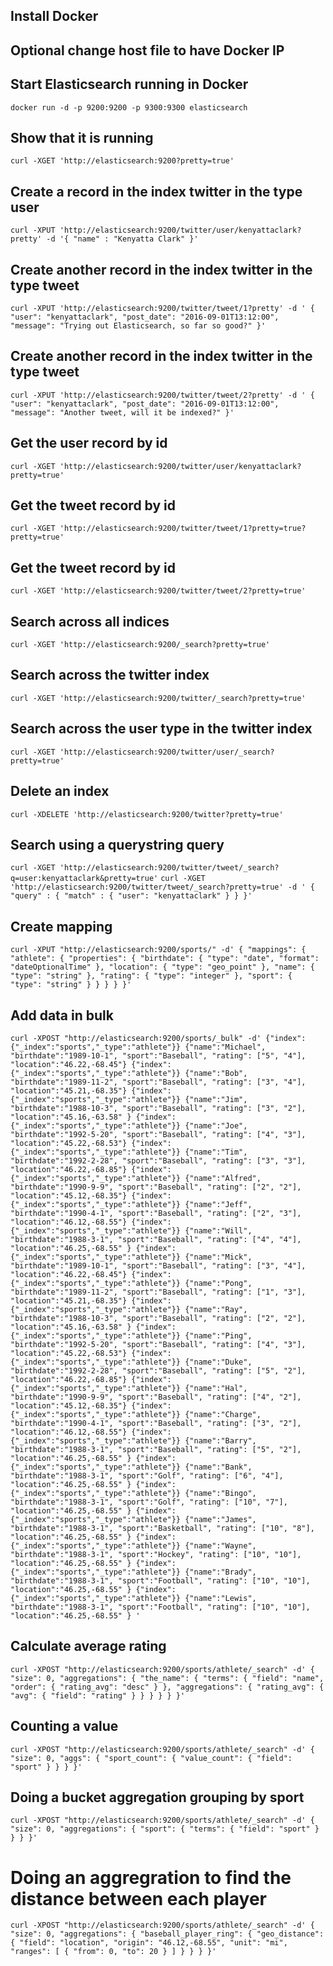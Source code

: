 ## Install Docker

## Optional change host file to have Docker IP

## Start Elasticsearch running in Docker
`docker run -d -p 9200:9200 -p 9300:9300 elasticsearch`

## Show that it is running
`curl -XGET 'http://elasticsearch:9200?pretty=true'`

## Create a record in the index twitter in the type user
`curl -XPUT 'http://elasticsearch:9200/twitter/user/kenyattaclark?pretty' -d '{ "name" : "Kenyatta Clark" }'`

## Create another record in the index twitter in the type tweet
`
curl -XPUT 'http://elasticsearch:9200/twitter/tweet/1?pretty' -d '
{
    "user": "kenyattaclark",
    "post_date": "2016-09-01T13:12:00",
    "message": "Trying out Elasticsearch, so far so good?"
}'
`
## Create another record in the index twitter in the type tweet
`
curl -XPUT 'http://elasticsearch:9200/twitter/tweet/2?pretty' -d '
{
    "user": "kenyattaclark",
    "post_date": "2016-09-01T13:12:00",
    "message": "Another tweet, will it be indexed?"
}'
`
## Get the user record by id
`
curl -XGET 'http://elasticsearch:9200/twitter/user/kenyattaclark?pretty=true'
`
## Get the tweet record by id
`
curl -XGET 'http://elasticsearch:9200/twitter/tweet/1?pretty=true?pretty=true'
`

## Get the tweet record by id
`
curl -XGET 'http://elasticsearch:9200/twitter/tweet/2?pretty=true'
`
## Search across all indices
`
curl -XGET 'http://elasticsearch:9200/_search?pretty=true'
`
## Search across the twitter index
`
curl -XGET 'http://elasticsearch:9200/twitter/_search?pretty=true'
`
## Search across the user type in the twitter index
`
curl -XGET 'http://elasticsearch:9200/twitter/user/_search?pretty=true'
`
## Delete an index
`
curl -XDELETE 'http://elasticsearch:9200/twitter?pretty=true'
`
## Search using a querystring query
`
curl -XGET 'http://elasticsearch:9200/twitter/tweet/_search?q=user:kenyattaclark&pretty=true'
`
`
curl -XGET 'http://elasticsearch:9200/twitter/tweet/_search?pretty=true' -d '
{
    "query" : {
        "match" : { "user": "kenyattaclark" }
    }
}'
`
## Create mapping
`
curl -XPUT "http://elasticsearch:9200/sports/" -d'
{
   "mappings": {
      "athlete": {
         "properties": {
            "birthdate": {
               "type": "date",
               "format": "dateOptionalTime"
            },
            "location": {
               "type": "geo_point"
            },
            "name": {
               "type": "string"
            },
            "rating": {
               "type": "integer"
            },
            "sport": {
               "type": "string"
            }
         }
      }
   }
}'
`
## Add data in bulk
`
curl -XPOST "http://elasticsearch:9200/sports/_bulk" -d'
{"index":{"_index":"sports","_type":"athlete"}}
{"name":"Michael", "birthdate":"1989-10-1", "sport":"Baseball", "rating": ["5", "4"],  "location":"46.22,-68.45"}
{"index":{"_index":"sports","_type":"athlete"}}
{"name":"Bob", "birthdate":"1989-11-2", "sport":"Baseball", "rating": ["3", "4"],  "location":"45.21,-68.35"}
{"index":{"_index":"sports","_type":"athlete"}}
{"name":"Jim", "birthdate":"1988-10-3", "sport":"Baseball", "rating": ["3", "2"],  "location":"45.16,-63.58" }
{"index":{"_index":"sports","_type":"athlete"}}
{"name":"Joe", "birthdate":"1992-5-20", "sport":"Baseball", "rating": ["4", "3"],  "location":"45.22,-68.53"}
{"index":{"_index":"sports","_type":"athlete"}}
{"name":"Tim", "birthdate":"1992-2-28", "sport":"Baseball", "rating": ["3", "3"],  "location":"46.22,-68.85"}
{"index":{"_index":"sports","_type":"athlete"}}
{"name":"Alfred", "birthdate":"1990-9-9", "sport":"Baseball", "rating": ["2", "2"],  "location":"45.12,-68.35"}
{"index":{"_index":"sports","_type":"athlete"}}
{"name":"Jeff", "birthdate":"1990-4-1", "sport":"Baseball", "rating": ["2", "3"], "location":"46.12,-68.55"}
{"index":{"_index":"sports","_type":"athlete"}}
{"name":"Will", "birthdate":"1988-3-1", "sport":"Baseball", "rating": ["4", "4"], "location":"46.25,-68.55" }
{"index":{"_index":"sports","_type":"athlete"}}
{"name":"Mick", "birthdate":"1989-10-1", "sport":"Baseball", "rating": ["3", "4"],  "location":"46.22,-68.45"}
{"index":{"_index":"sports","_type":"athlete"}}
{"name":"Pong", "birthdate":"1989-11-2", "sport":"Baseball", "rating": ["1", "3"],  "location":"45.21,-68.35"}
{"index":{"_index":"sports","_type":"athlete"}}
{"name":"Ray", "birthdate":"1988-10-3", "sport":"Baseball", "rating": ["2", "2"],  "location":"45.16,-63.58" }
{"index":{"_index":"sports","_type":"athlete"}}
{"name":"Ping", "birthdate":"1992-5-20", "sport":"Baseball", "rating": ["4", "3"],  "location":"45.22,-68.53"}
{"index":{"_index":"sports","_type":"athlete"}}
{"name":"Duke", "birthdate":"1992-2-28", "sport":"Baseball", "rating": ["5", "2"],  "location":"46.22,-68.85"}
{"index":{"_index":"sports","_type":"athlete"}}
{"name":"Hal", "birthdate":"1990-9-9", "sport":"Baseball", "rating": ["4", "2"],  "location":"45.12,-68.35"}
{"index":{"_index":"sports","_type":"athlete"}}
{"name":"Charge", "birthdate":"1990-4-1", "sport":"Baseball", "rating": ["3", "2"], "location":"46.12,-68.55"}
{"index":{"_index":"sports","_type":"athlete"}}
{"name":"Barry", "birthdate":"1988-3-1", "sport":"Baseball", "rating": ["5", "2"], "location":"46.25,-68.55" }
{"index":{"_index":"sports","_type":"athlete"}}
{"name":"Bank", "birthdate":"1988-3-1", "sport":"Golf", "rating": ["6", "4"], "location":"46.25,-68.55" }
{"index":{"_index":"sports","_type":"athlete"}}
{"name":"Bingo", "birthdate":"1988-3-1", "sport":"Golf", "rating": ["10", "7"], "location":"46.25,-68.55" }
{"index":{"_index":"sports","_type":"athlete"}}
{"name":"James", "birthdate":"1988-3-1", "sport":"Basketball", "rating": ["10", "8"], "location":"46.25,-68.55" }
{"index":{"_index":"sports","_type":"athlete"}}
{"name":"Wayne", "birthdate":"1988-3-1", "sport":"Hockey", "rating": ["10", "10"], "location":"46.25,-68.55" }
{"index":{"_index":"sports","_type":"athlete"}}
{"name":"Brady", "birthdate":"1988-3-1", "sport":"Football", "rating": ["10", "10"], "location":"46.25,-68.55" }
{"index":{"_index":"sports","_type":"athlete"}}
{"name":"Lewis", "birthdate":"1988-3-1", "sport":"Football", "rating": ["10", "10"], "location":"46.25,-68.55" }
'
`
## Calculate average rating
`
curl -XPOST "http://elasticsearch:9200/sports/athlete/_search" -d'
{
   "size": 0,
   "aggregations": {
      "the_name": {
         "terms": {
            "field": "name",
            "order": {
               "rating_avg": "desc"
            }
         },
         "aggregations": {
            "rating_avg": {
               "avg": {
                  "field": "rating"
               }
            }
         }
      }
   }
}'
`

## Counting a value
`
curl -XPOST "http://elasticsearch:9200/sports/athlete/_search" -d'
{
   "size": 0,
   "aggs": {
      "sport_count": {
         "value_count": {
            "field": "sport"
         }
      }
   }
}'
`
## Doing a bucket aggregation grouping by sport
`
curl -XPOST "http://elasticsearch:9200/sports/athlete/_search" -d'
{
   "size": 0,
   "aggregations": {
      "sport": {
         "terms": {
            "field": "sport"
         }
      }
   }
}'
`
# Doing an aggregration to find the distance between each player
`
curl -XPOST "http://elasticsearch:9200/sports/athlete/_search" -d'
{
   "size": 0,
   "aggregations": {
      "baseball_player_ring": {
         "geo_distance": {
            "field": "location",
            "origin": "46.12,-68.55",
            "unit": "mi",
            "ranges": [
               {
                  "from": 0,
                  "to": 20
               }
            ]
         }
      }
   }
}'
`
